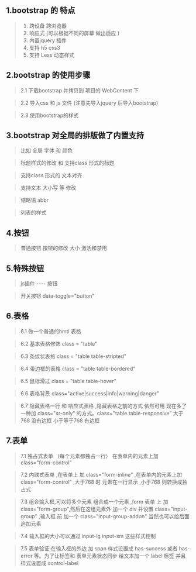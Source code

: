 ## 1.bootstrap 的 特点

>1. 跨设备 跨浏览器 
>2. 响应式 (可以根据不同的屏幕 做出适应 )
>3. 内置jquery 插件 
>4. 支持 h5  css3
>5. 支持 Less 动态样式 
    
## 2.bootstrap 的使用步骤

>2.1 下载bootstrap  并拷贝到 项目的 WebContent 下 
  
>2.2 导入css  和 js 文件  (注意先导入jquery  后导入bootstrap)
  
>2.3 使用bootstrap的样式 
  
## 3.bootstrap  对全局的排版做了内置支持

>比如 全局 字体 和 颜色

>标题样式的修改  和  支持class 形式的标题

>支持class 形式的 文本对齐

>支持文本 大小写 等 修改 

>缩略语  abbr

>列表的样式   
 
## 4.按钮 

>普通按钮   按钮的修改  大小  激活和禁用 
  
## 5.特殊按钮   

>js插件  ----  按钮 

>开关按钮     data-toggle="button"
  
## 6.表格

>6.1 做一个普通的hmtl 表格

>6.2 基本表格修饰 class = "table"

>6.3 条纹状表格 class = "table table-stripted"

>6.4 带边框的表格 class = "table table-bordered"

>6.5 鼠标滑过 class = "table table-hover"

>6.6 表格背景 class="active|success|info|warning|danger"

>6.7 隐藏表格一行 和  响应式表格 ,隐藏表格之前的方式 依然可用  现在多了一种加 class="sr-only" 的方式。class="table table-responsive"  大于768 没有边框  小于等于768 有边框 
  
## 7.表单 

>7.1 独占式表单 （每个元素都独占一行） 在表单内的元素上加  class="form-control" 

>7.2 内联式表单 ,在表单上  加 class="form-inline" ,在表单内的元素上加  class="form-control"  ,大于768 时  元素在一行显示 ,小于768 则转换成独占式 

>7.3 组合输入框,可以将多个元素 组合成一个元素 ,form 表单 上 加 class="form-group",然后在这组元素外 加一个  div  并设置 class="input-group" ,输入框 前 加一个  class="input-group-addon"   当然也可以给后面追加元素 

>7.4 输入框的大小可以通过 input-lg  input-sm  这些样式控制 

>7.5 表单验证:在输入框的外边 加 span  样式设置成   has-success 或者 has-error 等。为了让标签和 表单元素状态同步   给文本加一个 label 标签 并且 样式设置成 control-label    
  
              
